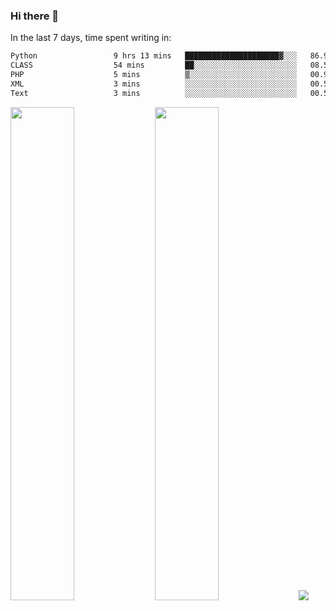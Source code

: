 ### Hi there 👋

In the last 7 days, time spent writing in:

<!--START_SECTION:waka-->

```txt
Python                 9 hrs 13 mins   █████████████████████▓░░░   86.93 %
CLASS                  54 mins         ██░░░░░░░░░░░░░░░░░░░░░░░   08.55 %
PHP                    5 mins          ▒░░░░░░░░░░░░░░░░░░░░░░░░   00.90 %
XML                    3 mins          ░░░░░░░░░░░░░░░░░░░░░░░░░   00.58 %
Text                   3 mins          ░░░░░░░░░░░░░░░░░░░░░░░░░   00.53 %
```

<!--END_SECTION:waka-->

<img src="https://wakatime.com/share/@jimtje/5d0c92de-08f8-4a72-8f2f-6a9693d1e318.svg" width=45% height=45%> <img src="https://wakatime.com/share/@jimtje/501498ae-bda5-4da7-a89d-b40bcdd5556d.svg" width=45% height=45%>
![](https://hit.yhype.me/github/profile?user_id=43537315)
